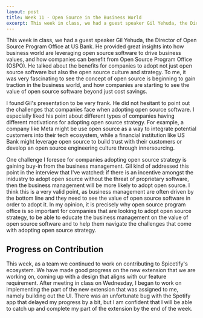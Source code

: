 ```yaml
---
layout: post
title: Week 11 - Open Source in the Business World
excerpt: This week in class, we had a guest speaker Gil Yehuda, the Director of Open Source Program Office at US Bank. He provided great insights into how business world are leveraging open source software to drive business values, and how companies can benefit from Open Source Program Office (OSPO).
---
```


This week in class, we had a guest speaker Gil Yehuda, the Director of Open Source Program Office at US Bank. He provided great insights into how business world are leveraging open source software to drive business values, and how companies can benefit from Open Source Program Office (OSPO). He talked about the benefits for companies to adopt not just open source software but also the open source culture and strategy. To me, it was very fascinating to see the concept of open source is beginning to gain traction in the business world, and how companies are starting to see the value of open source software beyond just cost savings.

I found Gil's presentation to be very frank. He did not hesitant to point out the challenges that companies face when adopting open source software. I especially liked his point about different types of companies having different motivations for adopting open source strategy. For example, a company like Meta might be use open source as a way to integrate potential customers into their tech ecosystem, while a financial institution like US Bank might leverage open source to build trust with their customers or develop an open source engineering culture through innersourcing.

One challenge I foresee for companies adopting open source strategy is gaining buy-in from the business management. Gil kind of addressed this point in the interview that I've watched: if there is an incentive amongst the inidustry to adopt open source without the threat of proprietary software, then the business management will be more likely to adopt open source. I think this is a very valid point, as business management are often driven by the bottom line and they need to see the value of open source software in order to adopt it. In my opinion, it is precisely why open source program office is so important for companies that are looking to adopt open source strategy, to be able to educate the business management on the value of open source software and to help them navigate the challenges that come with adopting open source strategy.

## Progress on Contribution
This week, as a team we continued to work on contributing to Spicetify's ecosystem. We have made good progress on the new extension that we are working on, coming up with a design that aligns with our feature requirement. After meeting in class on Wednesday, I began to work on implementing the part of the new extension that was assigned to me, namely building out the UI. There was an unfortunate bug with the Spotify app that delayed my progress by a bit, but I am confident that I will be able to catch up and complete my part of the extension by the end of the week.








